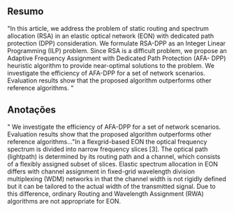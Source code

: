 ## Resumo

"In this article, we address the problem of static routing and spectrum allocation (RSA) in an elastic optical network
(EON) with dedicated path protection (DPP) consideration. We formulate RSA-DPP as an Integer Linear Programming (ILP)
problem. Since RSA is a difficult problem, we propose an Adaptive  Frequency Assignment with Dedicated Path Protection (AFA-
DPP) heuristic algorithm to provide near-optimal solutions to   the problem. We investigate the efficiency of AFA-DPP for a set
of network scenarios. Evaluation results show that the proposed  algorithm outperforms other reference algorithms.
"


## Anotações

" We investigate the efficiency of AFA-DPP for a set of network scenarios. Evaluation results show that the proposed algorithm outperforms other reference algorithms..."In a flexgrid-based EON the optical frequency spectrum is divided into narrow frequency slices [3]. The optical path (lightpath) is determined by its routing path and a channel, which consists of a flexibly assigned subset of slices. Elastic spectrum allocation in EON differs with channel assignment in fixed-grid wavelength division multiplexing (WDM) networks in that the channel width is not rigidly defined but it can be tailored to the actual width of the transmitted signal. Due to this difference, ordinary Routing and Wavelength Assignment (RWA) algorithms are not appropriate for EON.
